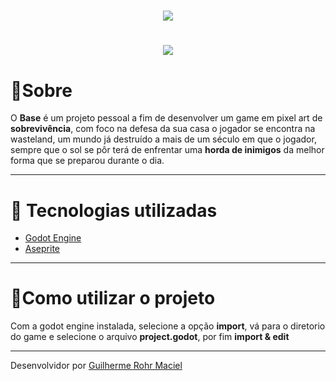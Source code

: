 

<h1 align = "center">
    <img src="https://ik.imagekit.io/Rohr/logo256_CxeYBFaUn.png">
</h1>

<h1 align = "center">
    <img src="Logo/base1.gif">
</h1>

# 📜Sobre
O **Base** é um projeto pessoal a fim de desenvolver um game em pixel art de **sobrevivência**, com foco na defesa da sua casa o jogador se encontra na wasteland, um mundo já destruído a mais de um século em que o jogador, sempre que o sol se pôr terá de enfrentar uma **horda de inimigos** da melhor forma que se preparou durante o dia. 

---

# 🚀 Tecnologias utilizadas
- [Godot Engine](https://godotengine.org/)
- [Aseprite](https://www.aseprite.org/)

---

# 📁Como utilizar o projeto

Com a godot engine instalada, selecione a opção **import**, vá para o diretorio do game e selecione o arquivo **project.godot**, por fim **import & edit**

---

Desenvolvidor por [Guilherme Rohr Maciel](https://www.linkedin.com/in/guilherme-rohr-459a1315a/)
